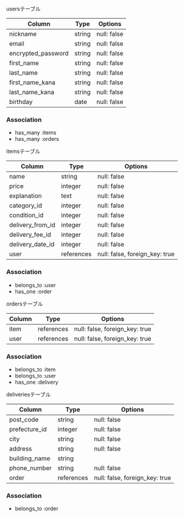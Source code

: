 usersテーブル

| Column               |Type     |Options             |
| ---------------------|---------|------------------- |
| nickname             |string   |null: false         |
| email                |string   |null: false         |
| encrypted_password   |string   |null: false         |
| first_name           |string   |null: false         |
| last_name            |string   |null: false         |
| first_name_kana      |string   |null: false         |
| last_name_kana       |string   |null: false         |
| birthday             |date     |null: false         |

### Association
- has_many   :items
- has_many   :orders

itemsテーブル

| Column          |Type               |Options                    |
| ----------------|------------- |------------------------------- |
| name            |string        |null: false                     |
| price           |integer       |null: false                     |
| explanation     |text          |null: false                     |
| category_id     |integer       |null: false                     |
| condition_id    |integer       |null: false                     |
| delivery_from_id|integer       |null: false                     |
| delivery_fee_id |integer       |null: false                     |
| delivery_date_id|integer       |null: false                     |
| user            |references    |null: false, foreign_key: true  |

### Association
- belongs_to :user
- has_one    :order

ordersテーブル

| Column          |Type          |Options                         |
| ----------------|--------------|------------------------------- |
| item            |references    |null: false, foreign_key: true  |
| user            |references    |null: false, foreign_key: true  |

### Association
- belongs_to :item
- belongs_to :user
- has_one    :delivery

deliveriesテーブル

| Column          |Type          |Options                         |
| ----------------|--------------|------------------------------- |
| post_code       |string        |null: false                     |
| prefecture_id   |integer       |null: false                     |
| city            |string        |null: false                     |
| address         |string        |null: false                     |
| building_name   |string        |                                |
| phone_number    |string        |null: false                     |
| order           |references    |null: false, foreign_key: true  |

### Association
- belongs_to :order